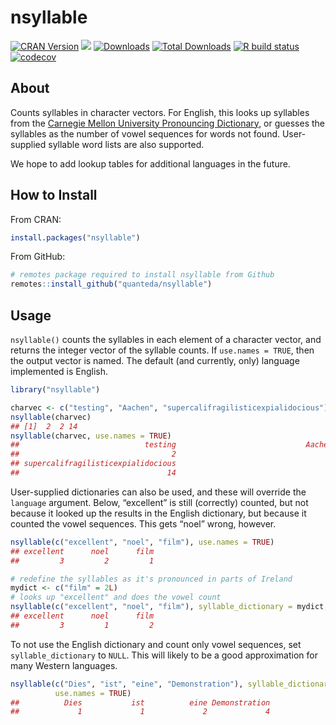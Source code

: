 
# nsyllable

<!-- badges: start -->

[![CRAN
Version](https://www.r-pkg.org/badges/version/nsyllable)](https://CRAN.R-project.org/package=nsyllable)
[![](https://img.shields.io/badge/devel%20version-1.0.1-royalblue.svg)](https://github.com/quanteda/nsyllable)
[![Downloads](https://cranlogs.r-pkg.org/badges/nsyllable)](https://CRAN.R-project.org/package=nsyllable)
[![Total
Downloads](https://cranlogs.r-pkg.org/badges/grand-total/nsyllable?color=orange)](https://CRAN.R-project.org/package=nsyllable)
[![R build
status](https://github.com/quanteda/nsyllable/workflows/R-CMD-check/badge.svg)](https://github.com/quanteda/nsyllable/actions)
[![codecov](https://codecov.io/gh/quanteda/nsyllable/branch/master/graph/badge.svg)](https://app.codecov.io/gh/quanteda/nsyllable)
<!-- badges: end -->

## About

Counts syllables in character vectors. For English, this looks up
syllables from the [Carnegie Mellon University Pronouncing
Dictionary](http://www.speech.cs.cmu.edu/cgi-bin/cmudict), or guesses
the syllables as the number of vowel sequences for words not found.
User-supplied syllable word lists are also supported.

We hope to add lookup tables for additional languages in the future.

## How to Install

From CRAN:

``` r
install.packages("nsyllable")
```

From GitHub:

``` r
# remotes package required to install nsyllable from Github 
remotes::install_github("quanteda/nsyllable") 
```

## Usage

`nsyllable()` counts the syllables in each element of a character
vector, and returns the integer vector of the syllable counts. If
`use.names = TRUE`, then the output vector is named. The default (and
currently, only) language implemented is English.

``` r
library("nsyllable")

charvec <- c("testing", "Aachen", "supercalifragilisticexpialidocious")
nsyllable(charvec)
## [1]  2  2 14
nsyllable(charvec, use.names = TRUE)
##                            testing                             Aachen 
##                                  2                                  2 
## supercalifragilisticexpialidocious 
##                                 14
```

User-supplied dictionaries can also be used, and these will override the
`language` argument. Below, “excellent” is still (correctly) counted,
but not because it looked up the results in the English dictionary, but
because it counted the vowel sequences. This gets “noel” wrong, however.

``` r
nsyllable(c("excellent", "noel", "film"), use.names = TRUE)
## excellent      noel      film 
##         3         2         1

# redefine the syllables as it's pronounced in parts of Ireland
mydict <- c("film" = 2L)
# looks up "excellent" and does the vowel count
nsyllable(c("excellent", "noel", "film"), syllable_dictionary = mydict, use.names = TRUE)
## excellent      noel      film 
##         3         1         2
```

To not use the English dictionary and count only vowel sequences, set
`syllable_dictionary` to `NULL`. This will likely to be a good
approximation for many Western languages.

``` r
nsyllable(c("Dies", "ist", "eine", "Demonstration"), syllable_dictionary = NULL,
          use.names = TRUE)
##          Dies           ist          eine Demonstration 
##             1             1             2             4
```
